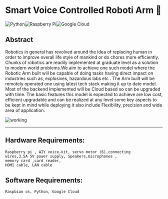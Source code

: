 # Smart Voice Controlled Roboti Arm 🤖

<img alt="Python" src="https://img.shields.io/badge/python-%2314354C.svg?style=for-the-badge&logo=python&logoColor=red"/><img alt="Raspberry Pi" src="https://img.shields.io/badge/-RaspberryPi-C51A4A?style=for-the-badge&logo=Raspberry-Pi&logoColor=blue"/><img alt="Google Cloud" src="https://img.shields.io/badge/GoogleCloud-%234285F4.svg?style=for-the-badge&logo=google-cloud&logoColor=green"/>

## Abstract
Robotics in general has revolved around the idea of replacing human
in order to improve overall life style of mankind or do chores more
efficiently.
Chunks of robotics are readily implemented at graduate level as a
solution to modern world problems.We aim to achieve one such
model where the Robotic Arm built will be capable of doing tasks
having direct impact on industries such as, explosives, hazardous
labs etc . The Arm built will be remotely operated one using latest
tech stack making it up to date model. Most of the backend
implemented will be Cloud based so can be upgraded with time. The basic features this model is expected to achieve are low cost, efficient upgradable and can be realized at any level some key
aspects to be kept in mind while deploying it also include
Flexibility, precision and wide area of application.

![working](https://raw.githubusercontent.com/prompt-07/Robotic-arn/main/public/systemarch.jpeg)

---

## Hardware Requirements:
```
Raspberry pi , AIY voice-kit, servo motor (6),connecting
wires,3.5A 5V power supply, Speakers,microphones ,
memory card ,card reader,
HDMI cable, LAN cable
```

## Software Requirements:
```
Raspbian os, Python, Google Cloud 
```

